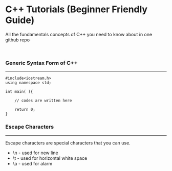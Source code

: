 # C++ Tutorials (Beginner Friendly Guide)
All the fundamentals concepts of C++ you need to know about in one github repo

<br>

### Generic Syntax Form of C++
<hr>

```
#include<iostream.h>
using namespace std;

int main( ){

    // codes are written here

    return 0;
}
```

### Escape Characters
<hr>

Escape characters are special characters that you can use.
<ul>
    <li>\n - used for new line</li>
    <li>\t - used for horizontal white space</li>
    <li>\a - used for alarm</li>
</ul>